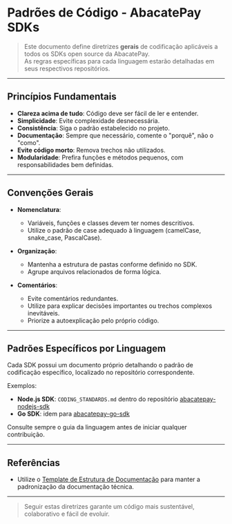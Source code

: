 
# Padrões de Código - AbacatePay SDKs

> Este documento define diretrizes **gerais** de codificação aplicáveis a todos os SDKs open source da AbacatePay.  
> As regras específicas para cada linguagem estarão detalhadas em seus respectivos repositórios.

---

## Princípios Fundamentais

- **Clareza acima de tudo**: Código deve ser fácil de ler e entender.
- **Simplicidade**: Evite complexidade desnecessária.
- **Consistência**: Siga o padrão estabelecido no projeto.
- **Documentação**: Sempre que necessário, comente o "porquê", não o "como".
- **Evite código morto**: Remova trechos não utilizados.
- **Modularidade**: Prefira funções e métodos pequenos, com responsabilidades bem definidas.

---

## Convenções Gerais

- **Nomenclatura**:
  - Variáveis, funções e classes devem ter nomes descritivos.
  - Utilize o padrão de case adequado à linguagem (camelCase, snake_case, PascalCase).
  
- **Organização**:
  - Mantenha a estrutura de pastas conforme definido no SDK.
  - Agrupe arquivos relacionados de forma lógica.

- **Comentários**:
  - Evite comentários redundantes.
  - Utilize para explicar decisões importantes ou trechos complexos inevitáveis.
  - Priorize a autoexplicação pelo próprio código.

---

## Padrões Específicos por Linguagem

Cada SDK possui um documento próprio detalhando o padrão de codificação específico, localizado no repositório correspondente.

Exemplos:

- **Node.js SDK**: `CODING_STANDARDS.md` dentro do repositório [abacatepay-nodejs-sdk](https://github.com/AbacatePay/abacatepay-nodejs-sdk)
- **Go SDK**: idem para [abacatepay-go-sdk](https://github.com/AbacatePay/abacatepay-go-sdk)

Consulte sempre o guia da linguagem antes de iniciar qualquer contribuição.

---

## Referências

- Utilize o [Template de Estrutura de Documentação](/templates/DOCUMENTATION_STRUCTURE.md) para manter a padronização da documentação técnica.

---

> Seguir estas diretrizes garante um código mais sustentável, colaborativo e fácil de evoluir.